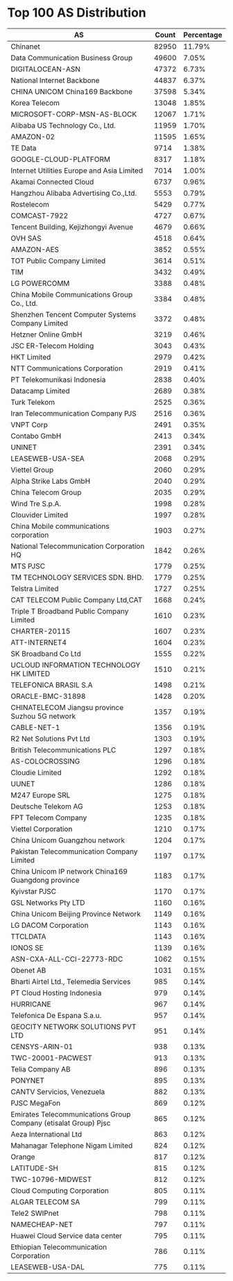 # Top 100 AS Distribution
| AS | Count | Percentage |
|----|----|----|
| Chinanet | 82950 | 11.79% |
| Data Communication Business Group | 49600 | 7.05% |
| DIGITALOCEAN-ASN | 47372 | 6.73% |
| National Internet Backbone | 44837 | 6.37% |
| CHINA UNICOM China169 Backbone | 37598 | 5.34% |
| Korea Telecom | 13048 | 1.85% |
| MICROSOFT-CORP-MSN-AS-BLOCK | 12067 | 1.71% |
| Alibaba US Technology Co., Ltd. | 11959 | 1.70% |
| AMAZON-02 | 11595 | 1.65% |
| TE Data | 9714 | 1.38% |
| GOOGLE-CLOUD-PLATFORM | 8317 | 1.18% |
| Internet Utilities Europe and Asia Limited | 7014 | 1.00% |
| Akamai Connected Cloud | 6737 | 0.96% |
| Hangzhou Alibaba Advertising Co.,Ltd. | 5553 | 0.79% |
| Rostelecom | 5429 | 0.77% |
| COMCAST-7922 | 4727 | 0.67% |
| Tencent Building, Kejizhongyi Avenue | 4679 | 0.66% |
| OVH SAS | 4518 | 0.64% |
| AMAZON-AES | 3852 | 0.55% |
| TOT Public Company Limited | 3614 | 0.51% |
| TIM | 3432 | 0.49% |
| LG POWERCOMM | 3388 | 0.48% |
| China Mobile Communications Group Co., Ltd. | 3384 | 0.48% |
| Shenzhen Tencent Computer Systems Company Limited | 3372 | 0.48% |
| Hetzner Online GmbH | 3219 | 0.46% |
| JSC ER-Telecom Holding | 3043 | 0.43% |
| HKT Limited | 2979 | 0.42% |
| NTT Communications Corporation | 2919 | 0.41% |
| PT Telekomunikasi Indonesia | 2838 | 0.40% |
| Datacamp Limited | 2689 | 0.38% |
| Turk Telekom | 2525 | 0.36% |
| Iran Telecommunication Company PJS | 2516 | 0.36% |
| VNPT Corp | 2491 | 0.35% |
| Contabo GmbH | 2413 | 0.34% |
| UNINET | 2391 | 0.34% |
| LEASEWEB-USA-SEA | 2068 | 0.29% |
| Viettel Group | 2060 | 0.29% |
| Alpha Strike Labs GmbH | 2040 | 0.29% |
| China Telecom Group | 2035 | 0.29% |
| Wind Tre S.p.A. | 1998 | 0.28% |
| Clouvider Limited | 1997 | 0.28% |
| China Mobile communications corporation | 1903 | 0.27% |
| National Telecommunication Corporation HQ | 1842 | 0.26% |
| MTS PJSC | 1779 | 0.25% |
| TM TECHNOLOGY SERVICES SDN. BHD. | 1779 | 0.25% |
| Telstra Limited | 1727 | 0.25% |
| CAT TELECOM Public Company Ltd,CAT | 1668 | 0.24% |
| Triple T Broadband Public Company Limited | 1610 | 0.23% |
| CHARTER-20115 | 1607 | 0.23% |
| ATT-INTERNET4 | 1604 | 0.23% |
| SK Broadband Co Ltd | 1555 | 0.22% |
| UCLOUD INFORMATION TECHNOLOGY HK LIMITED | 1510 | 0.21% |
| TELEFONICA BRASIL S.A | 1498 | 0.21% |
| ORACLE-BMC-31898 | 1428 | 0.20% |
| CHINATELECOM Jiangsu province Suzhou 5G network | 1357 | 0.19% |
| CABLE-NET-1 | 1356 | 0.19% |
| R2 Net Solutions Pvt Ltd | 1303 | 0.19% |
| British Telecommunications PLC | 1297 | 0.18% |
| AS-COLOCROSSING | 1296 | 0.18% |
| Cloudie Limited | 1292 | 0.18% |
| UUNET | 1286 | 0.18% |
| M247 Europe SRL | 1275 | 0.18% |
| Deutsche Telekom AG | 1253 | 0.18% |
| FPT Telecom Company | 1235 | 0.18% |
| Viettel Corporation | 1210 | 0.17% |
| China Unicom Guangzhou network | 1204 | 0.17% |
| Pakistan Telecommunication Company Limited | 1197 | 0.17% |
| China Unicom IP network China169 Guangdong province | 1183 | 0.17% |
| Kyivstar PJSC | 1170 | 0.17% |
| GSL Networks Pty LTD | 1160 | 0.16% |
| China Unicom Beijing Province Network | 1149 | 0.16% |
| LG DACOM Corporation | 1143 | 0.16% |
| TTCLDATA | 1143 | 0.16% |
| IONOS SE | 1139 | 0.16% |
| ASN-CXA-ALL-CCI-22773-RDC | 1062 | 0.15% |
| Obenet AB | 1031 | 0.15% |
| Bharti Airtel Ltd., Telemedia Services | 985 | 0.14% |
| PT Cloud Hosting Indonesia | 979 | 0.14% |
| HURRICANE | 967 | 0.14% |
| Telefonica De Espana S.a.u. | 957 | 0.14% |
| GEOCITY NETWORK SOLUTIONS PVT LTD | 951 | 0.14% |
| CENSYS-ARIN-01 | 938 | 0.13% |
| TWC-20001-PACWEST | 913 | 0.13% |
| Telia Company AB | 896 | 0.13% |
| PONYNET | 895 | 0.13% |
| CANTV Servicios, Venezuela | 882 | 0.13% |
| PJSC MegaFon | 869 | 0.12% |
| Emirates Telecommunications Group Company (etisalat Group) Pjsc | 865 | 0.12% |
| Aeza International Ltd | 863 | 0.12% |
| Mahanagar Telephone Nigam Limited | 824 | 0.12% |
| Orange | 817 | 0.12% |
| LATITUDE-SH | 815 | 0.12% |
| TWC-10796-MIDWEST | 812 | 0.12% |
| Cloud Computing Corporation | 805 | 0.11% |
| ALGAR TELECOM SA | 799 | 0.11% |
| Tele2 SWIPnet | 798 | 0.11% |
| NAMECHEAP-NET | 797 | 0.11% |
| Huawei Cloud Service data center | 795 | 0.11% |
| Ethiopian Telecommunication Corporation | 786 | 0.11% |
| LEASEWEB-USA-DAL | 775 | 0.11% |
